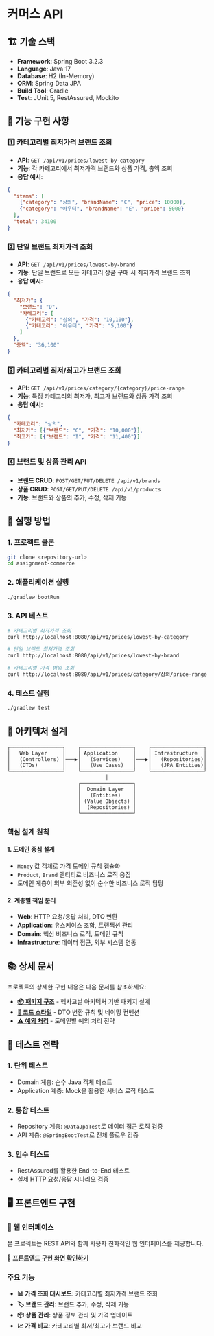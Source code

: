 # 커머스 API


## 🏗️ 기술 스택

- **Framework**: Spring Boot 3.2.3
- **Language**: Java 17
- **Database**: H2 (In-Memory)
- **ORM**: Spring Data JPA
- **Build Tool**: Gradle
- **Test**: JUnit 5, RestAssured, Mockito

## 🎯 기능 구현 사항

### 1️⃣ 카테고리별 최저가격 브랜드 조회
- **API**: `GET /api/v1/prices/lowest-by-category`
- **기능**: 각 카테고리에서 최저가격 브랜드와 상품 가격, 총액 조회
- **응답 예시**:
```json
{
  "items": [
    {"category": "상의", "brandName": "C", "price": 10000},
    {"category": "아우터", "brandName": "E", "price": 5000}
  ],
  "total": 34100
}
```

### 2️⃣ 단일 브랜드 최저가격 조회
- **API**: `GET /api/v1/prices/lowest-by-brand`
- **기능**: 단일 브랜드로 모든 카테고리 상품 구매 시 최저가격 브랜드 조회
- **응답 예시**:
```json
{
  "최저가": {
    "브랜드": "D",
    "카테고리": [
      {"카테고리": "상의", "가격": "10,100"},
      {"카테고리": "아우터", "가격": "5,100"}
    ]
  },
  "총액": "36,100"
}
```

### 3️⃣ 카테고리별 최저/최고가 브랜드 조회
- **API**: `GET /api/v1/prices/category/{category}/price-range`
- **기능**: 특정 카테고리의 최저가, 최고가 브랜드와 상품 가격 조회
- **응답 예시**:
```json
{
  "카테고리": "상의",
  "최저가": [{"브랜드": "C", "가격": "10,000"}],
  "최고가": [{"브랜드": "I", "가격": "11,400"}]
}
```

### 4️⃣ 브랜드 및 상품 관리 API
- **브랜드 CRUD**: `POST/GET/PUT/DELETE /api/v1/brands`
- **상품 CRUD**: `POST/GET/PUT/DELETE /api/v1/products`
- **기능**: 브랜드와 상품의 추가, 수정, 삭제 기능


## 🚀 실행 방법

### 1. 프로젝트 클론
```bash
git clone <repository-url>
cd assignment-commerce
```

### 2. 애플리케이션 실행
```bash
./gradlew bootRun
```

### 3. API 테스트
```bash
# 카테고리별 최저가격 조회
curl http://localhost:8080/api/v1/prices/lowest-by-category

# 단일 브랜드 최저가격 조회
curl http://localhost:8080/api/v1/prices/lowest-by-brand

# 카테고리별 가격 범위 조회
curl http://localhost:8080/api/v1/prices/category/상의/price-range
```

### 4. 테스트 실행
```bash
./gradlew test
```

## 🎨 아키텍처 설계

```
┌─────────────────┐    ┌─────────────────┐    ┌─────────────────┐
│   Web Layer     │    │ Application     │    │ Infrastructure  │
│   (Controllers) │───▶│   (Services)    │───▶│   (Repositories)│
│   (DTOs)        │    │   (Use Cases)   │    │   (JPA Entities)│
└─────────────────┘    └─────────────────┘    └─────────────────┘
                                │
                       ┌─────────────────┐
                       │  Domain Layer   │
                       │   (Entities)    │
                       │ (Value Objects) │
                       │  (Repositories) │
                       └─────────────────┘
```

### 핵심 설계 원칙

#### 1. **도메인 중심 설계**
- `Money` 값 객체로 가격 도메인 규칙 캡슐화
- `Product`, `Brand` 엔티티로 비즈니스 로직 응집
- 도메인 계층이 외부 의존성 없이 순수한 비즈니스 로직 담당

#### 2. **계층별 책임 분리**
- **Web**: HTTP 요청/응답 처리, DTO 변환
- **Application**: 유스케이스 조합, 트랜잭션 관리
- **Domain**: 핵심 비즈니스 로직, 도메인 규칙
- **Infrastructure**: 데이터 접근, 외부 시스템 연동


## 📚 상세 문서

프로젝트의 상세한 구현 내용은 다음 문서를 참조하세요:

- **[📦 패키지 구조](README_PACKAGE_STRUCTURE.md)** - 헥사고날 아키텍처 기반 패키지 설계
- **[🎨 코드 스타일](README_CODE_STYLE.md)** - DTO 변환 규칙 및 네이밍 컨벤션
- **[⚠️ 예외 처리](README_EXCEPTION_HANDLING.md)** - 도메인별 예외 처리 전략

## 🧪 테스트 전략

### 1. **단위 테스트**
- Domain 계층: 순수 Java 객체 테스트
- Application 계층: Mock을 활용한 서비스 로직 테스트

### 2. **통합 테스트**
- Repository 계층: `@DataJpaTest`로 데이터 접근 로직 검증
- API 계층: `@SpringBootTest`로 전체 플로우 검증

### 3. **인수 테스트**
- RestAssured를 활용한 End-to-End 테스트
- 실제 HTTP 요청/응답 시나리오 검증

## 🖥️ 프론트엔드 구현

### 📱 웹 인터페이스
본 프로젝트는 REST API와 함께 사용자 친화적인 웹 인터페이스를 제공합니다.

**🔗 [프론트엔드 구현 화면 확인하기](https://drive.google.com/file/d/12Or9nECkyaCwqPLYEB7cOuGi4dn5Tte_/view?usp=sharing)**

### 주요 기능
- **📊 가격 조회 대시보드**: 카테고리별 최저가격 브랜드 조회
- **🏷️ 브랜드 관리**: 브랜드 추가, 수정, 삭제 기능
- **📦 상품 관리**: 상품 정보 관리 및 가격 업데이트
- **📈 가격 비교**: 카테고리별 최저/최고가 브랜드 비교
